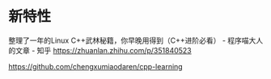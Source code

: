# 新特性







整理了一年的Linux C++武林秘籍，你早晚用得到（C++进阶必看） - 程序喵大人的文章 - 知乎
https://zhuanlan.zhihu.com/p/351840523

https://github.com/chengxumiaodaren/cpp-learning




















